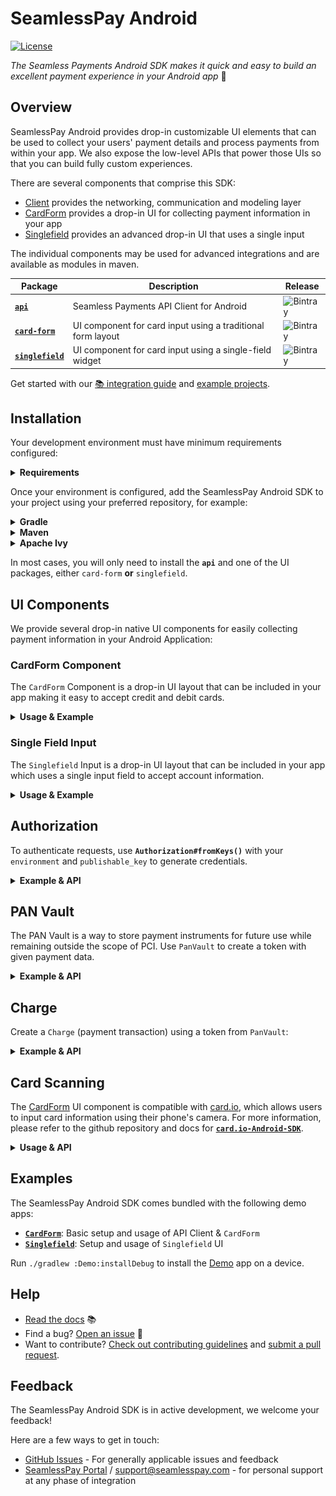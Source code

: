 <!-- [<img width="250" height="119" src="https://raw.githubusercontent.com/seamlesspay/seamlesspay-android/master/assets/stripe_logo_slate_small.png"/>](https://seamlesspay.com/docs/mobile/android) -->

# SeamlessPay Android

[![License](https://img.shields.io/github/license/seamlesspay/seamlesspay-android)](https://github.com/seamlesspay/seamlesspay-android/blob/master/LICENSE)

_The Seamless Payments Android SDK makes it quick and easy to build an excellent
payment experience in your Android app_ :robot:

## Overview

SeamlessPay Android provides drop-in customizable UI elements that can be used
to collect your users' payment details and process payments from within your
app. We also expose the low-level APIs that power those UIs so that you can
build fully custom experiences.

There are several components that comprise this SDK:

- [Client](Client) provides the networking, communication and modeling layer
- [CardForm](CardForm) provides a drop-in UI for collecting payment information in your app
- [Singlefield](Singlefield) provides an advanced drop-in UI that uses a single input

The individual components may be used for advanced integrations
and are available as modules in maven.

| Package                                                                 | Description                                                 | Release                                                                                                     |
| ----------------------------------------------------------------------- | ----------------------------------------------------------- | ----------------------------------------------------------------------------------------------------------- |
| [**`api`**](https://bintray.com/seamless-ops/maven/api)                 | Seamless Payments API Client for Android                    | ![Bintray](https://img.shields.io/bintray/v/seamlesspay/maven/api?logo=android&color=3DDC84)                |
| [**`card-form`**](https://bintray.com/seamless-ops/maven/card-form)     | UI component for card input using a traditional form layout | ![Bintray](https://img.shields.io/bintray/v/seamlesspay/maven/card-form?logo=android-studio&color=3DDC84)   |
| [**`singlefield`**](https://bintray.com/seamless-ops/maven/singlefield) | UI component for card input using a single-field widget     | ![Bintray](https://img.shields.io/bintray/v/seamlesspay/maven/singlefield?logo=android-studio&color=3DDC84) |

Get started with our [📚 integration guide](https://docs.seamlesspay.com/#tag/SeamlessPayCoreFrameworkAndroid) and [example projects](#examples).

## Installation

Your development environment must have minimum requirements configured:

<details><summary><strong>Requirements</strong></summary><p>

- [Java 8](https://www.oracle.com/technetwork/java/javase/overview/java8-2100321.html) is installed and available in your `PATH`
- [Android Studio](https://developer.android.com/studio/)
- [Gradle](https://gradle.org/releases/) 5.4.1+
- [Android SDK](https://developer.android.com/studio/releases/sdk-tools) >= 21 -
  If you do not have the Android SDK installed, run `./gradlew build`
  3 times to download the Android SDK and install all required tools
  as well as set your `local.properties` file (we use
  [sdk-manager-plugin](https://github.com/JakeWharton/sdk-manager-plugin) to do this automatically).

Note: If you do have the Android SDK installed, add a `local.properties`
file to the top level directory with `sdk.dir=/path/to/your/sdk/.android-sdk`

</p></details>

Once your environment is configured, add the SeamlessPay Android SDK
to your project using your preferred repository, for example:

<details><summary><strong>Gradle</strong></summary><p>

Add the required dependencies to your project's **`build.gradle`**:

```groovy
dependencies {
  /* API Client */
  implementation 'com.seamlesspay.api:Client:[VERSION]'

  /* Card Form UI */
  implementation 'com.seamlesspay.sdk:CardForm:[VERSION]'

  /* Single Field UI */
  implementation 'com.seamlesspay.ui:Singlefield:[VERSION]'
}
```

_Note: Be sure to replace **`[VERSION]`** with the correct semantic
version of package._

</p></details>

<details><summary><strong>Maven</strong></summary><p>

Add the required dependencies to your project's **`pom.xml`**:

```xml
<!-- API Client -->
<dependency>
	<groupId>com.seamlesspay.api</groupId>
	<artifactId>Client</artifactId>
	<version>[VERSION]</version>
	<type>pom</type>
</dependency>

<!-- Card Form UI -->
<dependency>
	<groupId>com.seamlesspay.sdk</groupId>
	<artifactId>CardForm</artifactId>
	<version>[VERSION]</version>
	<type>pom</type>
</dependency>

<!-- Single Field UI -->
<dependency>
	<groupId>com.seamlesspay.ui</groupId>
	<artifactId>Singlefield</artifactId>
	<version>[VERSION]</version>
	<type>pom</type>
</dependency>
```

_Note: Be sure to replace **`[VERSION]`** with the correct
semantic version of package._

</p></details>

<details><summary><strong>Apache Ivy</strong></summary><p>

Add the required dependencies to your project's **`ivy.xml`**:

```xml
<!-- API Client -->
<dependency org="com.seamlesspay.api" name="Client" rev="[VERSION]">
	<artifact name="Client" ext="pom"></artifact>
</dependency>

<!-- Card Form UI -->
<dependency org="com.seamlesspay.sdk" name="CardForm" rev="[VERSION]">
	<artifact name="CardForm" ext="pom"></artifact>
</dependency>

<!-- Single Field UI -->
<dependency org="com.seamlesspay.ui" name="Singlefield" rev="[VERSION]">
	<artifact name="Singlefield" ext="pom"></artifact>
</dependency>
```

_Note: Be sure to replace **`[VERSION]`** with the correct
semantic version of package._

</p></details>

In most cases, you will only need to install the **`api`** and one of the
UI packages, either `card-form` **or** `singlefield`.<br/>

## UI Components

We provide several drop-in native UI components for easily collecting
payment information in your Android Application:

### CardForm Component

The `CardForm` Component is a drop-in UI layout that can be included in your
app making it easy to accept credit and debit cards.

<details><summary><strong>Usage & Example</strong></summary><p>

<img align="right" width="20%" src="/files/cardform.png"/>

`CardForm` is a `LinearLayout` widget that you can easily add to your app:

```xml
<com.seamlesspay.cardform.view.CardForm
  android:id="@+id/card_form"
  android:layout_width="match_parent"
  android:layout_height="match_parent" />
```

To initialize the view and change which fields are required for the user to
enter, use the required field methods
and **`CardForm#setup(AppCompatActivity activity)`**:

```java
CardForm cardForm = (CardForm) findViewById(R.id.card_form);
cardForm.cardRequired(true)
  .expirationRequired(true)
  .cvvRequired(true)
  .postalCodeRequired(true)
  .mobileNumberRequired(false)
  .actionLabel(getString(R.string.purchase))
  .setup(activity);
```

##### CardForm API

The `CardForm` instance exposes several helper methods:

- **`isValid()`**: Checks if `CardForm` input is valid
- **`validate()`**: Validates each required field, shows validation errors
- **`setCardNumberError(String)`**: Sets a custom error messages on given field

Additionally `CardForm` has 4 available event listeners:

- **`setOnCardFormValidListener`**: CardForm validation has changed state
- **`setOnCardFormSubmitListener`**: Called when CardForm should be submitted
- **`setOnFormFieldFocusedListener`**: A field in the form was focused
- **`setOnCardTypeChangedListener`**: The `CardType` has changed

#### CardForm Demo

Start with the provided **[`Demo`](Demo)**
App for an example of basic setup and usage of CardForm.

</p></details>

### Single Field Input

The `Singlefield` Input is a drop-in UI layout that can be included in your app
which uses a single input field to accept account information.

<details><summary><strong>Usage & Example</strong></summary><p>

<img align="right" width="20%" src="/files/singlefield.gif"/>

```xml
<?xml version="1.0" encoding="utf-8"?>
<androidx.constraintlayout.widget.ConstraintLayout
  xmlns:android="http://schemas.android.com/apk/res/android"
  xmlns:tools="http://schemas.android.com/tools"
  xmlns:app="http://schemas.android.com/apk/res-auto"
  android:layout_width="match_parent"
  android:layout_height="match_parent"
  app:layout_behavior="@string/appbar_scrolling_view_behavior"
  tools:showIn="@layout/activity_checkout"
  tools:context=".CardActivity">

  <!--  ...  -->

  <com.seamlesspay.ui.view.CardInputWidget
    android:id="@+id/cardInputWidget"
    android:layout_width="match_parent"
    android:layout_height="wrap_content"
    android:layout_marginLeft="20dp"
    android:layout_marginRight="20dp"/>

  <Button
    android:text="Pay"
    android:layout_width="wrap_content"
    android:layout_height="wrap_content"
    android:id="@+id/payButton"
    android:layout_marginTop="20dp"
    app:layout_constraintTop_toBottomOf="@+id/cardInputWidget"
    app:layout_constraintStart_toStartOf="@+id/cardInputWidget"
    app:layout_constraintEnd_toEndOf="@+id/cardInputWidget"/>

  <!--  ...  -->

</androidx.constraintlayout.widget.ConstraintLayout>
```

To access the values in the form, use provided getters for each field:

```java
@Override
protected void onCreate(Bundle savedInstanceState) {
  super.onCreate(savedInstanceState);

  setContentView(R.layout.activity_main);

  Button payButton = findViewById(R.id.payButton);

  mCardInputWidget = (CardInputWidget) findViewById(R.id.cardInputWidget);
  mCardInputWidget.configureForUs();

  payButton.setOnClickListener(new View.OnClickListener() {
    public void onClick(View v) {
      // Executes on main thread after user presses button
      mCardInputWidget.clearFocus();

      CardBuilder cardBuilder = new CardBuilder()
        .accountNumber(mCardInputWidget.getCardNumber())
        .expirationMonth(mCardInputWidget.getExpirationMonth())
        .expirationYear(mCardInputWidget.getExpirationYear())
        .setTxnType(CardBuilder.Keys.CREDIT_CARD_TYPE)
        .billingZip(mCardInputWidget.getPostalCode())
        .cvv(mCardInputWidget.getCvv())
        .verification(true);

      PanVault.tokenize(mSeamlesspayFragment, cardBuilder);
    }
  });

  // ...
```

#### Singlefield Demo

Start with the provided demo **[`DemoSinglefield`](DemoSingleField)** App
for a working example with basic setup and usage.

</p></details>

## Authorization

To authenticate requests, use **`Authorization#fromKeys()`** with your
`environment` and `publishable_key` to generate credentials.

<details><summary><strong>Example & API</strong></summary><p>

##### Example

```java
import com.seamlesspay.api.SeamlesspayFragment;
import com.seamlesspay.api.Authorization;

public class CardActivity { // ...

  Authorization authorization = Authorization.fromKeys(
    "sandbox",                        // environment
    "pk_XXXXXXXXXXXXXXXXXXXXXXXXXX"   // publishable_key
  );

  mSeamlesspayFragment = SeamlesspayFragment.newInstance(this, authorization);
```

##### API

- **`fromKeys(environment, publishable_key)`**: Creates authorization
  credentials

</p></details>

## PAN Vault

The PAN Vault is a way to store payment instruments for future use
while remaining outside the scope of PCI. Use `PanVault` to
create a token with given payment data.

<details><summary><strong>Example & API</strong></summary><p>

##### Example

```java
CardBuilder cardBuilder = new CardBuilder()
  .accountNumber(mCardForm.getCardNumber())
  .expirationMonth(mCardForm.getExpirationMonth())
  .expirationYear(mCardForm.getExpirationYear())
  .setTxnType(CardBuilder.Keys.CREDIT_CARD_TYPE)
  .billingZip(mCardForm.getPostalCode())
  .cvv(mCardForm.getCvv())
  .verification(true);

PanVault.tokenize(mSeamlesspayFragment, cardBuilder);
```

##### API

- **`PanVault.tokenize(mSeamlesspayFragment, cardBuilder)`**: Creates a
  reusable token

Available listeners:

- **`PaymentMethodTokenCreatedListener`**: A `PaymentMethodToken` has
  been created

</p></details>

## Charge

Create a `Charge` (payment transaction) using a token from `PanVault`:

<details><summary><strong>Example & API</strong></summary><p>

##### Example

```java
CardChargeBulder chargeBulder = new CardChargeBulder()
  .setAmount("1")
  .setCurrency(CardChargeBulder.Keys.CURRENCY_USD)
  .setCapture(true)
  .setToken(token.getToken())
  .setDescription("Demo Android Client Charge")
  .setCvv(mCardForm.getCvv());

Charge.create(mSeamlesspayFragment, chargeBulder);
```

##### `Charge` API

- **`Charge.create(mSeamlesspayFragment, chargeBulder)`**: Creates a charge
  using provided data

Available listeners:

- **`BaseChargeTokenCreatedListener`**: A `chargeToken` was successfully created

</p></details>

## Card Scanning

The [CardForm](#card-input-form) UI component is compatible with
[card.io](https://github.com/card-io/card.io-Android-SDK), which
allows users to input card information using their phone's camera.
For more information, please refer to the github repository and
docs for **[`card.io-Android-SDK`](https://github.com/card-io/card.io-Android-SDK)**.

<details><summary><strong>Usage & API</strong></summary><p>

##### Usage

To use card.io, add the dependency to your `build.gradle`:

```groovy
dependencies {
  api 'io.card:android-sdk:[5.5.0,6.0.0]'
}
```

##### `CardForm` API for card.io

- **`cardForm.isCardScanningAvailable()`**: Is `card.io` is available for use
- **`cardForm.scanCard(activity)`**: Initiates a card scan on device

</p></details>

## Examples

The SeamlessPay Android SDK comes bundled with the following demo apps:

- **[`CardForm`](Demo)**: Basic setup and usage of API Client & `CardForm`
- **[`Singlefield`](DemoSinglefield)**: Setup and usage of `Singlefield` UI

Run `./gradlew :Demo:installDebug` to install the [Demo](Demo) app on a device.

## Help

- [Read the docs](https://docs.seamlesspay.com/#tag/SeamlessPayCoreFrameworkAndroid) :books:
- Find a bug? [Open an issue](https://github.com/seamlesspay/seamlesspay_android/issues) :bug:
- Want to contribute? [Check out contributing guidelines](CONTRIBUTING.md) and [submit a pull request](https://help.github.com/articles/creating-a-pull-request).

## Feedback

The SeamlessPay Android SDK is in active development, we welcome your feedback!

Here are a few ways to get in touch:

- [GitHub Issues](https://github.com/seamlesspay/seamlesspay_android/issues) - For generally applicable issues and feedback
- [SeamlessPay Portal](https://portal.seamlesspay.com/) / [support@seamlesspay.com](mailto:support@seamlesspay.com) -
  for personal support at any phase of integration
